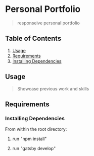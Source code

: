 # Personal Portfolio


>  responseive personal portfolio


## Table of Contents

1. [Usage](#Usage)
1. [Requirements](#requirements)
1. [Installing Dependencies](#InstallingDependencies)

## Usage

> Showcase previous work and skills

## Requirements


### Installing Dependencies

From within the root directory:

1. run "npm install"

2. run "gatsby develop"
